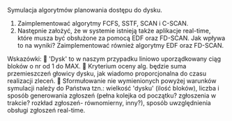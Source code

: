 Symulacja algorytmów planowania dostępu do dysku.
1. Zaimplementować algorytmy FCFS, SSTF, SCAN i C-SCAN.
2. Następnie założyć, że w systemie istnieją także aplikacje real-time, które musza być obsłużone za pomocą
EDF oraz FD-SCAN. Jak wpływa to na wyniki? Zaimplementować również algorytmy EDF oraz FD-SCAN.


Wskazówki:
 'Dysk' to w naszym przypadku liniowo uporządkowany ciąg bloków o nr od 1 do MAX.
 Kryterium oceny alg. będzie suma przemieszczeń głowicy dysku, jak wiadomo proporcjonalna do czasu realizacji zleceń.
 Sformułowanie nie wymienionych powyżej warunków symulacji należy do Państwa tzn.: wielkość 'dysku' (ilość bloków),
liczba i sposób generowania zgłoszeń (pełna kolejka od początku? zgłoszenia w trakcie? rozkład zgłoszeń- równomierny,
inny?), sposób uwzględnienia obsługi zgłoszeń real-time. 

